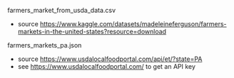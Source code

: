 farmers_market_from_usda_data.csv
- source https://www.kaggle.com/datasets/madeleineferguson/farmers-markets-in-the-united-states?resource=download

farmers_markets_pa.json
- source https://www.usdalocalfoodportal.com/api/et/?state=PA
- see https://www.usdalocalfoodportal.com/ to get an API key
